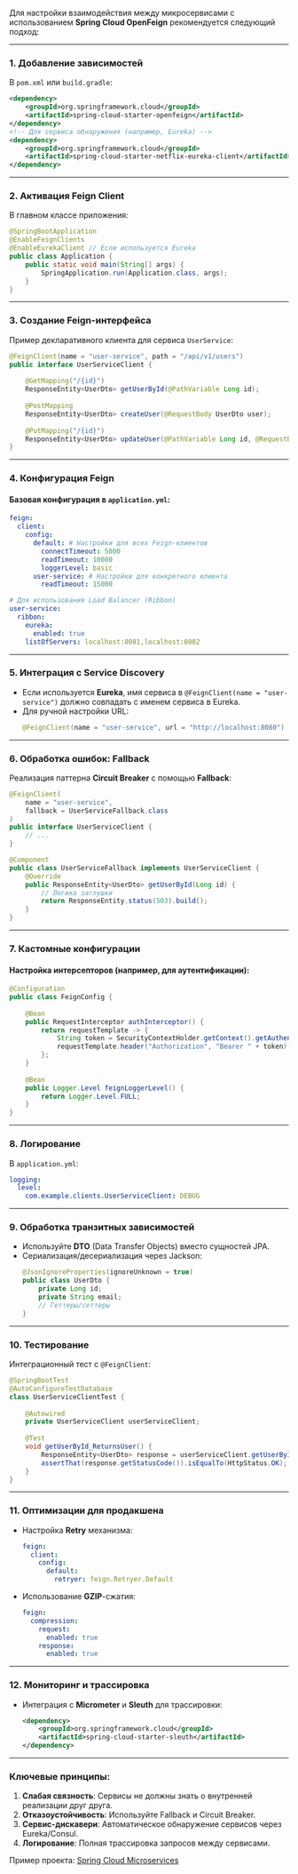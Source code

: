Для настройки взаимодействия между микросервисами с использованием **Spring Cloud OpenFeign** рекомендуется следующий подход:

---

### 1. **Добавление зависимостей**
В `pom.xml` или `build.gradle`:
```xml
<dependency>
    <groupId>org.springframework.cloud</groupId>
    <artifactId>spring-cloud-starter-openfeign</artifactId>
</dependency>
<!-- Для сервиса обнаружения (например, Eureka) -->
<dependency>
    <groupId>org.springframework.cloud</groupId>
    <artifactId>spring-cloud-starter-netflix-eureka-client</artifactId>
</dependency>
```

---

### 2. **Активация Feign Client**
В главном классе приложения:
```java
@SpringBootApplication
@EnableFeignClients
@EnableEurekaClient // Если используется Eureka
public class Application {
    public static void main(String[] args) {
        SpringApplication.run(Application.class, args);
    }
}
```

---

### 3. **Создание Feign-интерфейса**
Пример декларативного клиента для сервиса `UserService`:
```java
@FeignClient(name = "user-service", path = "/api/v1/users")
public interface UserServiceClient {
    
    @GetMapping("/{id}")
    ResponseEntity<UserDto> getUserById(@PathVariable Long id);
    
    @PostMapping
    ResponseEntity<UserDto> createUser(@RequestBody UserDto user);
    
    @PutMapping("/{id}")
    ResponseEntity<UserDto> updateUser(@PathVariable Long id, @RequestBody UserDto user);
}
```

---

### 4. **Конфигурация Feign**
#### Базовая конфигурация в `application.yml`:
```yaml
feign:
  client:
    config:
      default: # Настройки для всех Feign-клиентов
        connectTimeout: 5000
        readTimeout: 10000
        loggerLevel: basic
      user-service: # Настройки для конкретного клиента
        readTimeout: 15000

# Для использования Load Balancer (Ribbon)
user-service:
  ribbon:
    eureka:
      enabled: true
    listOfServers: localhost:8081,localhost:8082
```

---

### 5. **Интеграция с Service Discovery**
- Если используется **Eureka**, имя сервиса в `@FeignClient(name = "user-service")` должно совпадать с именем сервиса в Eureka.
- Для ручной настройки URL:
  ```java
  @FeignClient(name = "user-service", url = "http://localhost:8080")
  ```

---

### 6. **Обработка ошибок: Fallback**
Реализация паттерна **Circuit Breaker** с помощью **Fallback**:
```java
@FeignClient(
    name = "user-service",
    fallback = UserServiceFallback.class
)
public interface UserServiceClient {
    // ...
}

@Component
public class UserServiceFallback implements UserServiceClient {
    @Override
    public ResponseEntity<UserDto> getUserById(Long id) {
        // Логика заглушки
        return ResponseEntity.status(503).build();
    }
}
```

---

### 7. **Кастомные конфигурации**
#### Настройка интерсепторов (например, для аутентификации):
```java
@Configuration
public class FeignConfig {
    
    @Bean
    public RequestInterceptor authInterceptor() {
        return requestTemplate -> {
            String token = SecurityContextHolder.getContext().getAuthentication().getCredentials().toString();
            requestTemplate.header("Authorization", "Bearer " + token);
        };
    }
    
    @Bean
    public Logger.Level feignLoggerLevel() {
        return Logger.Level.FULL;
    }
}
```

---

### 8. **Логирование**
В `application.yml`:
```yaml
logging:
  level:
    com.example.clients.UserServiceClient: DEBUG
```

---

### 9. **Обработка транзитных зависимостей**
- Используйте **DTO** (Data Transfer Objects) вместо сущностей JPA.
- Сериализация/десериализация через Jackson:
  ```java
  @JsonIgnoreProperties(ignoreUnknown = true)
  public class UserDto {
      private Long id;
      private String email;
      // Геттеры/сеттеры
  }
  ```

---

### 10. **Тестирование**
Интеграционный тест с `@FeignClient`:
```java
@SpringBootTest
@AutoConfigureTestDatabase
class UserServiceClientTest {
    
    @Autowired
    private UserServiceClient userServiceClient;
    
    @Test
    void getUserById_ReturnsUser() {
        ResponseEntity<UserDto> response = userServiceClient.getUserById(1L);
        assertThat(response.getStatusCode()).isEqualTo(HttpStatus.OK);
    }
}
```

---

### 11. **Оптимизации для продакшена**
- Настройка **Retry** механизма:
  ```yaml
  feign:
    client:
      config:
        default:
          retryer: feign.Retryer.Default
  ```
- Использование **GZIP**-сжатия:
  ```yaml
  feign:
    compression:
      request:
        enabled: true
      response:
        enabled: true
  ```

---

### 12. **Мониторинг и трассировка**
- Интеграция с **Micrometer** и **Sleuth** для трассировки:
  ```xml
  <dependency>
      <groupId>org.springframework.cloud</groupId>
      <artifactId>spring-cloud-starter-sleuth</artifactId>
  </dependency>
  ```

---

### Ключевые принципы:
1. **Слабая связность**: Сервисы не должны знать о внутренней реализации друг друга.
2. **Отказоустойчивость**: Используйте Fallback и Circuit Breaker.
3. **Сервис-дискавери**: Автоматическое обнаружение сервисов через Eureka/Consul.
4. **Логирование**: Полная трассировка запросов между сервисами.

Пример проекта: [Spring Cloud Microservices](https://github.com/spring-cloud-samples/feign-eureka)
